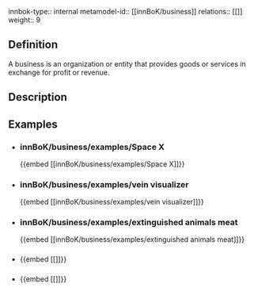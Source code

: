 
innbok-type:: internal
metamodel-id:: [[innBoK/business]]
relations:: [[]]
weight:: 9

## Definition
A business is an organization or entity that provides goods or services in exchange for profit or revenue.
## Description
## Examples
- ### innBoK/business/examples/Space X
	{{embed [[innBoK/business/examples/Space X]]}}
- ### innBoK/business/examples/vein visualizer
	{{embed [[innBoK/business/examples/vein visualizer]]}}
- ### innBoK/business/examples/extinguished animals meat
	{{embed [[innBoK/business/examples/extinguished animals meat]]}}
- ### 
	{{embed [[]]}}
- ### 
	{{embed [[]]}}


